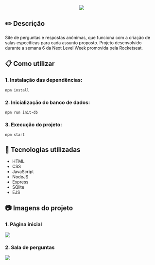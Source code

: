 <h1 align="center" width=40px heigth=40px>
  <img src="https://user-images.githubusercontent.com/62821027/152202284-47b06e15-ea0e-47c9-ad23-33036fe19993.png"> <br>
</h1>

<h2> ✏️ Descrição</h2>

Site de perguntas e respostas anônimas, que funciona com a criação de salas específicas para cada assunto proposto. Projeto desenvolvido durante a semana 6 da Next Level Week promovida pela Rocketseat.

<h2> 📋 Como utilizar </h2>

<h3>1. Instalação das dependências:</h3>

```
npm install
```
<h3> 2. Inicialização do banco de dados: </h3>

```
npm run init-db
```

<h3> 3. Execução do projeto: </h3>

```
npm start
```
<h2> 🔨 Tecnologias utilizadas </h2>

- HTML
- CSS
- JavaScript
- NodeJS
- Express
- SQlite
- EJS

<h2>📷 Imagens do projeto</h2>

<h3>1. Página inicial </h3>

<img src="https://user-images.githubusercontent.com/62821027/152206389-9f442e46-812d-49b7-aab8-0e2de12bc1f1.png">

<h3>2. Sala de perguntas </h3>

<img src="https://user-images.githubusercontent.com/62821027/152206569-b04104ef-940f-415b-a350-0262c77d8a37.png">
